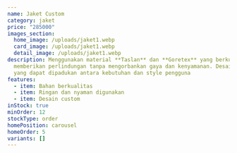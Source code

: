 ```yaml
---
name: Jaket Custom
category: jaket
price: "285000"
images_section:
  home_image: /uploads/jaket1.webp
  card_image: /uploads/jaket1.webp
  detail_image: /uploads/jaket1.webp
description: M﻿enggunakan material **Taslan** dan **Goretex** yang berkualitas
  memberikan perlindungan tanpa mengorbankan gaya dan kenyamanan. Desain custom
  yang dapat dipadukan antara kebutuhan dan style pengguna
features:
  - item: Bahan berkualitas
  - item: Ringan dan nyaman digunakan
  - item: Desain custom
inStock: true
minOrder: 12
stockType: order
homePosition: carousel
homeOrder: 5
variants: []
---
```

